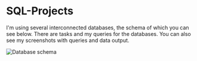 # SQL-Projects

I'm using several interconnected databases, the schema of which you can see below. 
There are tasks and my queries for the databases. 
You can also see my screenshots with queries and data output. 


<picture>
  <source media="(prefers-color-scheme: dark)" srcset="https://user-images.githubusercontent.com/80547490/219130100-4faa02b0-72bb-42d7-97f8-2a141fcd7f5f.png">
  <source media="(prefers-color-scheme: light)" srcset="https://user-images.githubusercontent.com/80547490/219130100-4faa02b0-72bb-42d7-97f8-2a141fcd7f5f.png">
  <img alt="Database schema" src="https://user-images.githubusercontent.com/80547490/219130100-4faa02b0-72bb-42d7-97f8-2a141fcd7f5f.png">
</picture>
